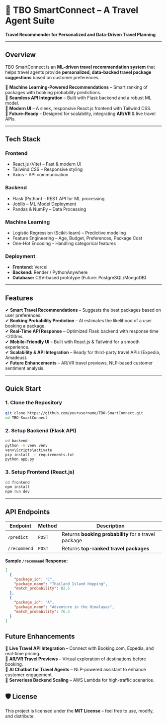 # 🚀 TBO SmartConnect – A Travel Agent Suite  
**Travel Recommender for Personalized and Data-Driven Travel Planning**  


---

##  Overview  
TBO SmartConnect is an **ML-driven travel recommendation system** that helps travel agents provide **personalized, data-backed travel package suggestions** based on customer preferences.  

🔹 **Machine Learning-Powered Recommendations** – Smart ranking of packages with booking probability predictions.  
🔹 **Seamless API Integration** – Built with Flask backend and a robust ML model.  
🔹 **Modern UI** – A sleek, responsive React.js frontend with Tailwind CSS.  
🔹 **Future-Ready** – Designed for scalability, integrating **AR/VR** & live travel APIs.  

---

##  Tech Stack  
### **Frontend**  
- React.js (Vite) – Fast & modern UI  
- Tailwind CSS – Responsive styling  
- Axios – API communication  

### **Backend**  
- Flask (Python) – REST API for ML processing  
- Joblib – ML Model Deployment  
- Pandas & NumPy – Data Processing  

### **Machine Learning**  
- Logistic Regression (Scikit-learn) – Predictive modeling  
- Feature Engineering – Age, Budget, Preferences, Package Cost  
- One-Hot Encoding – Handling categorical features  

### **Deployment**  
- **Frontend:** Vercel  
- **Backend:** Render / PythonAnywhere  
- **Database:** CSV-based prototype (Future: PostgreSQL/MongoDB)  

---

##  Features  
✔ **Smart Travel Recommendations** – Suggests the best packages based on user preferences.  
✔ **Booking Probability Prediction** – AI estimates the likelihood of a user booking a package.  
✔ **Real-Time API Response** – Optimized Flask backend with response time <200ms.  
✔ **Mobile-Friendly UI** – Built with React.js & Tailwind for a smooth experience.  
✔ **Scalability & API Integration** – Ready for third-party travel APIs (Expedia, Amadeus).  
✔ **Future Enhancements** – AR/VR travel previews, NLP-based customer sentiment analysis.  

---

##  Quick Start  
### **1️. Clone the Repository**  
```bash  
git clone https://github.com/yourusername/TBO-SmartConnect.git  
cd TBO-SmartConnect  
```

### **2️. Setup Backend (Flask API)**  
```bash  
cd backend  
python -m venv venv  
venv\Scripts\activate  
pip install -r requirements.txt  
python app.py  
```

### **3️. Setup Frontend (React.js)**  
```bash  
cd frontend  
npm install  
npm run dev 
```

---

##  API Endpoints  
| **Endpoint** | **Method** | **Description** |  
|-------------|-----------|----------------|  
| `/predict` | `POST` | Returns **booking probability** for a travel package |  
| `/recommend` | `POST` | Returns **top-ranked travel packages** |  

**Sample `/recommend` Response:**  
```json  
[  
  {  
    "package_id": "C",  
    "package_name": "Thailand Island Hopping",  
    "match_probability": 82.5  
  },  
  {  
    "package_id": "A",  
    "package_name": "Adventure in the Himalayas",  
    "match_probability": 76.3  
  }  
]  
```


##  Future Enhancements  
🔹 **Live Travel API Integration** – Connect with Booking.com, Expedia, and real-time pricing.  
🔹 **AR/VR Travel Previews** – Virtual exploration of destinations before booking.  
🔹 **AI Chatbot for Travel Agents** – NLP-powered assistant to enhance customer engagement.  
🔹 **Serverless Backend Scaling** – AWS Lambda for high-traffic scenarios.  


## 🛡️ License  
This project is licensed under the **MIT License** – feel free to use, modify, and distribute.  


